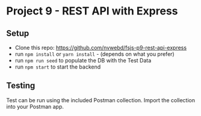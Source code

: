 # Project 9 - REST API with Express

## Setup

- Clone this repo: https://github.com/nvwebd/fsjs-p9-rest-api-express
- run `npm install` or `yarn install` - (depends on what you prefer)
- run `npm run seed` to populate the DB with the Test Data
- run `npm start` to start the backend

## Testing

Test can be run using the included Postman collection.
Import the collection into your Postman app.